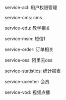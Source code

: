 service-acl:	用户权限管理

service-cms: 	cms

service-edu:	教学相关

service-msm: 	短信1

service-order: 	订单相关

service-oss: 	阿里云oss 

service-statistics: 	统计报表

service-ucenter: 	会员

service-vod: 	视频点播

